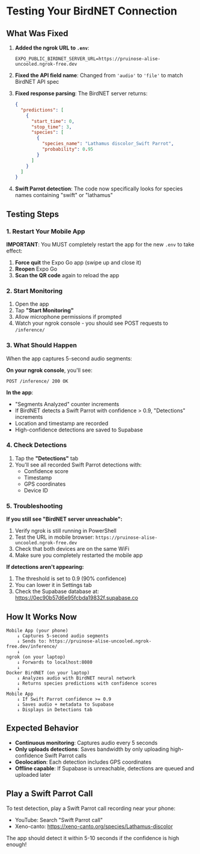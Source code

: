 # Testing Your BirdNET Connection

## What Was Fixed

1. **Added the ngrok URL to `.env`**:
   ```
   EXPO_PUBLIC_BIRDNET_SERVER_URL=https://pruinose-alise-uncooled.ngrok-free.dev
   ```

2. **Fixed the API field name**: Changed from `'audio'` to `'file'` to match BirdNET API spec

3. **Fixed response parsing**: The BirdNET server returns:
   ```json
   {
     "predictions": [
       {
         "start_time": 0,
         "stop_time": 3,
         "species": [
           {
             "species_name": "Lathamus discolor_Swift Parrot",
             "probability": 0.95
           }
         ]
       }
     ]
   }
   ```

4. **Swift Parrot detection**: The code now specifically looks for species names containing "swift" or "lathamus"

## Testing Steps

### 1. Restart Your Mobile App

**IMPORTANT**: You MUST completely restart the app for the new `.env` to take effect:

1. **Force quit** the Expo Go app (swipe up and close it)
2. **Reopen** Expo Go
3. **Scan the QR code** again to reload the app

### 2. Start Monitoring

1. Open the app
2. Tap **"Start Monitoring"**
3. Allow microphone permissions if prompted
4. Watch your ngrok console - you should see POST requests to `/inference/`

### 3. What Should Happen

When the app captures 5-second audio segments:

**On your ngrok console**, you'll see:
```
POST /inference/ 200 OK
```

**In the app**:
- "Segments Analyzed" counter increments
- If BirdNET detects a Swift Parrot with confidence > 0.9, "Detections" increments
- Location and timestamp are recorded
- High-confidence detections are saved to Supabase

### 4. Check Detections

1. Tap the **"Detections"** tab
2. You'll see all recorded Swift Parrot detections with:
   - Confidence score
   - Timestamp
   - GPS coordinates
   - Device ID

### 5. Troubleshooting

**If you still see "BirdNET server unreachable":**

1. Verify ngrok is still running in PowerShell
2. Test the URL in mobile browser: `https://pruinose-alise-uncooled.ngrok-free.dev`
3. Check that both devices are on the same WiFi
4. Make sure you completely restarted the mobile app

**If detections aren't appearing:**

1. The threshold is set to 0.9 (90% confidence)
2. You can lower it in Settings tab
3. Check the Supabase database at: https://0ec90b57d6e95fcbda19832f.supabase.co

## How It Works Now

```
Mobile App (your phone)
    ↓ Captures 5-second audio segments
    ↓ Sends to: https://pruinose-alise-uncooled.ngrok-free.dev/inference/
    ↓
ngrok (on your laptop)
    ↓ Forwards to localhost:8080
    ↓
Docker BirdNET (on your laptop)
    ↓ Analyzes audio with BirdNET neural network
    ↓ Returns species predictions with confidence scores
    ↓
Mobile App
    ↓ If Swift Parrot confidence >= 0.9
    ↓ Saves audio + metadata to Supabase
    ↓ Displays in Detections tab
```

## Expected Behavior

- **Continuous monitoring**: Captures audio every 5 seconds
- **Only uploads detections**: Saves bandwidth by only uploading high-confidence Swift Parrot calls
- **Geolocation**: Each detection includes GPS coordinates
- **Offline capable**: If Supabase is unreachable, detections are queued and uploaded later

## Play a Swift Parrot Call

To test detection, play a Swift Parrot call recording near your phone:
- YouTube: Search "Swift Parrot call"
- Xeno-canto: https://xeno-canto.org/species/Lathamus-discolor

The app should detect it within 5-10 seconds if the confidence is high enough!
